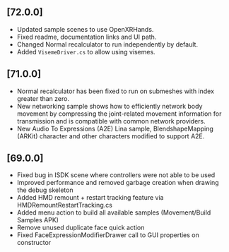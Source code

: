 ## [72.0.0]
- Updated sample scenes to use OpenXRHands.
- Fixed readme, documentation links and UI path.
- Changed Normal recalculator to run independently by default.
- Added `VisemeDriver.cs` to allow using visemes.

## [71.0.0]
- Normal recalculator has been fixed to run on submeshes with index greater than zero.
- New networking sample shows how to efficiently network body movement by compressing the joint-related movement information for transmission and is compatible with common network providers.
- New Audio To Expressions (A2E) Lina sample, BlendshapeMapping (ARKit) character and other characters modified to support A2E.


## [69.0.0]

- Fixed bug in ISDK scene where controllers were not able to be used
- Improved performance and removed garbage creation when drawing the debug skeleton
- Added HMD remount + restart tracking feature via HMDRemountRestartTracking.cs
- Added menu action to build all available samples (Movement/Build Samples APK)
- Remove unused duplicate face quick action
- Fixed FaceExpressionModifierDrawer call to GUI properties on constructor
